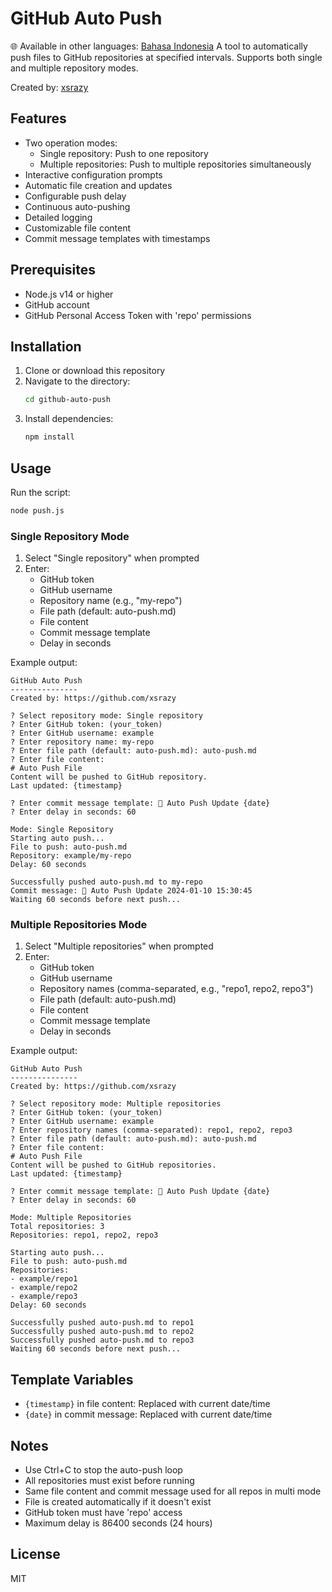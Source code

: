 # GitHub Auto Push
🌐 Available in other languages: [Bahasa Indonesia](README.id.md)
A tool to automatically push files to GitHub repositories at specified intervals. Supports both single and multiple repository modes.

Created by: [xsrazy](https://github.com/xsrazy)

## Features

- Two operation modes:
  - Single repository: Push to one repository
  - Multiple repositories: Push to multiple repositories simultaneously
- Interactive configuration prompts
- Automatic file creation and updates
- Configurable push delay
- Continuous auto-pushing
- Detailed logging
- Customizable file content
- Commit message templates with timestamps

## Prerequisites

- Node.js v14 or higher
- GitHub account
- GitHub Personal Access Token with 'repo' permissions

## Installation

1. Clone or download this repository
2. Navigate to the directory:
   ```bash
   cd github-auto-push
   ```
3. Install dependencies:
   ```bash
   npm install
   ```

## Usage

Run the script:
```bash
node push.js
```

### Single Repository Mode

1. Select "Single repository" when prompted
2. Enter:
   - GitHub token
   - GitHub username
   - Repository name (e.g., "my-repo")
   - File path (default: auto-push.md)
   - File content
   - Commit message template
   - Delay in seconds

Example output:
```
GitHub Auto Push
---------------
Created by: https://github.com/xsrazy

? Select repository mode: Single repository
? Enter GitHub token: (your_token)
? Enter GitHub username: example
? Enter repository name: my-repo
? Enter file path (default: auto-push.md): auto-push.md
? Enter file content:
# Auto Push File
Content will be pushed to GitHub repository.
Last updated: {timestamp}

? Enter commit message template: 🤖 Auto Push Update {date}
? Enter delay in seconds: 60

Mode: Single Repository
Starting auto push...
File to push: auto-push.md
Repository: example/my-repo
Delay: 60 seconds

Successfully pushed auto-push.md to my-repo
Commit message: 🤖 Auto Push Update 2024-01-10 15:30:45
Waiting 60 seconds before next push...
```

### Multiple Repositories Mode

1. Select "Multiple repositories" when prompted
2. Enter:
   - GitHub token
   - GitHub username
   - Repository names (comma-separated, e.g., "repo1, repo2, repo3")
   - File path (default: auto-push.md)
   - File content
   - Commit message template
   - Delay in seconds

Example output:
```
GitHub Auto Push
---------------
Created by: https://github.com/xsrazy

? Select repository mode: Multiple repositories
? Enter GitHub token: (your_token)
? Enter GitHub username: example
? Enter repository names (comma-separated): repo1, repo2, repo3
? Enter file path (default: auto-push.md): auto-push.md
? Enter file content:
# Auto Push File
Content will be pushed to GitHub repositories.
Last updated: {timestamp}

? Enter commit message template: 🤖 Auto Push Update {date}
? Enter delay in seconds: 60

Mode: Multiple Repositories
Total repositories: 3
Repositories: repo1, repo2, repo3

Starting auto push...
File to push: auto-push.md
Repositories:
- example/repo1
- example/repo2
- example/repo3
Delay: 60 seconds

Successfully pushed auto-push.md to repo1
Successfully pushed auto-push.md to repo2
Successfully pushed auto-push.md to repo3
Waiting 60 seconds before next push...
```

## Template Variables

- `{timestamp}` in file content: Replaced with current date/time
- `{date}` in commit message: Replaced with current date/time

## Notes

- Use Ctrl+C to stop the auto-push loop
- All repositories must exist before running
- Same file content and commit message used for all repos in multi mode
- File is created automatically if it doesn't exist
- GitHub token must have 'repo' access
- Maximum delay is 86400 seconds (24 hours)

## License

MIT
